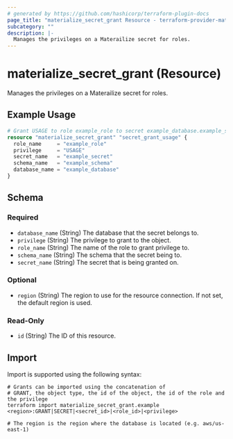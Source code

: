```yaml
---
# generated by https://github.com/hashicorp/terraform-plugin-docs
page_title: "materialize_secret_grant Resource - terraform-provider-materialize"
subcategory: ""
description: |-
  Manages the privileges on a Materailize secret for roles.
---
```


# materialize_secret_grant (Resource)

Manages the privileges on a Materailize secret for roles.

## Example Usage

```terraform
# Grant USAGE to role example_role to secret example_database.example_schema.example_secret
resource "materialize_secret_grant" "secret_grant_usage" {
  role_name     = "example_role"
  privilege     = "USAGE"
  secret_name   = "example_secret"
  schema_name   = "example_schema"
  database_name = "example_database"
}
```

<!-- schema generated by tfplugindocs -->
## Schema

### Required

- `database_name` (String) The database that the secret belongs to.
- `privilege` (String) The privilege to grant to the object.
- `role_name` (String) The name of the role to grant privilege to.
- `schema_name` (String) The schema that the secret being to.
- `secret_name` (String) The secret that is being granted on.

### Optional

- `region` (String) The region to use for the resource connection. If not set, the default region is used.

### Read-Only

- `id` (String) The ID of this resource.

## Import

Import is supported using the following syntax:

```shell
# Grants can be imported using the concatenation of
# GRANT, the object type, the id of the object, the id of the role and the privilege
terraform import materialize_secret_grant.example <region>:GRANT|SECRET|<secret_id>|<role_id>|<privilege>

# The region is the region where the database is located (e.g. aws/us-east-1)
```
